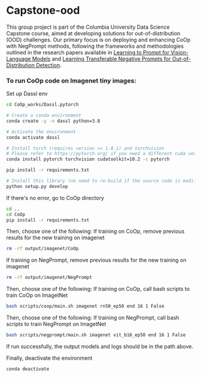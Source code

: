 # Capstone-ood
This group project is part of the Columbia University Data Science Capstone course, aimed at developing solutions for out-of-distribution (OOD) challenges. Our primary focus is on deploying and enhancing CoOp with NegPrompt methods, following the frameworks and methodologies outlined in the research papers available in [Learning to Prompt for Vision-Language Models](https://arxiv.org/abs/2109.01134) and [Learning Transferable Negative Prompts for Out-of-Distribution Detection](https://arxiv.org/abs/2404.03248).

### To run CoOp code on Imagenet tiny images:
Set up Dassl env
```bash
cd CoOp_works/Dassl.pytorch

# Create a conda environment
conda create -y -n dassl python=3.8

# Activate the environment
conda activate dassl

# Install torch (requires version >= 1.8.1) and torchvision
# Please refer to https://pytorch.org/ if you need a different cuda version
conda install pytorch torchvision cudatoolkit=10.2 -c pytorch

pip install -r requirements.txt

# Install this library (no need to re-build if the source code is modified)
python setup.py develop
```
If there's no error, go to CoOp directory
```bash
cd ..
cd CoOp
pip install -r requirements.txt
```

Then, choose one of the following: 
If training on CoOp, remove previous results for the new training on imagenet
```bash
rm -rf output/imagenet/CoOp  
```
If training on NegPrompt, remove previous results for the new training on imagenet
```bash
rm -rf output/imagenet/NegPrompt  
```

Then, choose one of the following: 
If training on CoOp, call bash scripts to train CoOp on ImagetNet
```bash
bash scripts/coop/main.sh imagenet rn50_ep50 end 16 1 False
```

Then, choose one of the following: 
If training on NegPrompt, call bash scripts to train NegPrompt on ImagetNet
```bash
bash scripts/negprompt/main.sh imagenet vit_b16_ep50 end 16 1 False
```

If run successfully, the output models and logs should be in the path above.  

Finally, deactivate the environment
```bash
conda deactivate
